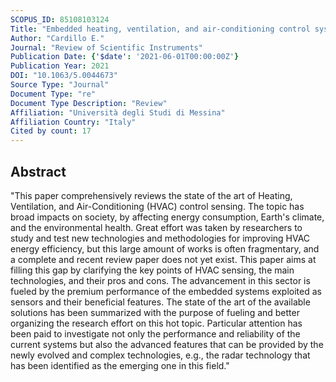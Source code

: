 ```yaml
---
SCOPUS_ID: 85108103124
Title: "Embedded heating, ventilation, and air-conditioning control systems: From traditional technologies toward radar advanced sensing"
Author: "Cardillo E."
Journal: "Review of Scientific Instruments"
Publication Date: {'$date': '2021-06-01T00:00:00Z'}
Publication Year: 2021
DOI: "10.1063/5.0044673"
Source Type: "Journal"
Document Type: "re"
Document Type Description: "Review"
Affiliation: "Università degli Studi di Messina"
Affiliation Country: "Italy"
Cited by count: 17
---
```


## Abstract
"This paper comprehensively reviews the state of the art of Heating, Ventilation, and Air-Conditioning (HVAC) control sensing. The topic has broad impacts on society, by affecting energy consumption, Earth's climate, and the environmental health. Great effort was taken by researchers to study and test new technologies and methodologies for improving HVAC energy efficiency, but this large amount of works is often fragmentary, and a complete and recent review paper does not yet exist. This paper aims at filling this gap by clarifying the key points of HVAC sensing, the main technologies, and their pros and cons. The advancement in this sector is fueled by the premium performance of the embedded systems exploited as sensors and their beneficial features. The state of the art of the available solutions has been summarized with the purpose of fueling and better organizing the research effort on this hot topic. Particular attention has been paid to investigate not only the performance and reliability of the current systems but also the advanced features that can be provided by the newly evolved and complex technologies, e.g., the radar technology that has been identified as the emerging one in this field."
